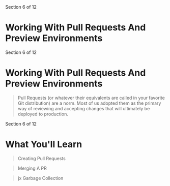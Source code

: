 <!-- .slide: class="center" -->
<div class="eyebrow">Section 6 of 12</div>

# Working With Pull Requests And Preview Environments


<!-- .slide: class="light" -->
<div class="eyebrow">Section 6 of 12</div>

# Working With Pull Requests And Preview Environments

> Pull Requests (or whatever their equivalents are called in your favorite Git distribution) are a norm. Most of us adopted them as the primary way of reviewing and accepting changes that will ultimately be deployed to production.


<!-- .slide: class="light" -->
<div class="eyebrow">Section 6 of 12</div>

# What You'll Learn

> Creating Pull Requests

> Merging A PR

> jx Garbage Collection
